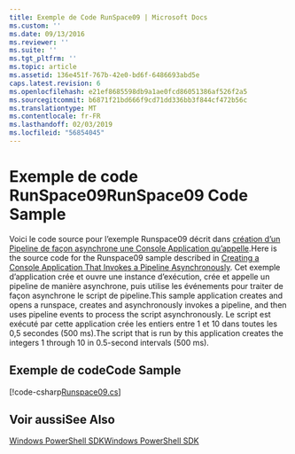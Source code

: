 ```yaml
---
title: Exemple de Code RunSpace09 | Microsoft Docs
ms.custom: ''
ms.date: 09/13/2016
ms.reviewer: ''
ms.suite: ''
ms.tgt_pltfrm: ''
ms.topic: article
ms.assetid: 136e451f-767b-42e0-bd6f-6486693abd5e
caps.latest.revision: 6
ms.openlocfilehash: e21ef8685598db9a1ae0fcd86051386af526f2a5
ms.sourcegitcommit: b6871f21bd666f9cd71dd336bb3f844cf472b56c
ms.translationtype: MT
ms.contentlocale: fr-FR
ms.lasthandoff: 02/03/2019
ms.locfileid: "56854045"
---
```

# <a name="runspace09-code-sample"></a><span data-ttu-id="a5353-102">Exemple de code RunSpace09</span><span class="sxs-lookup"><span data-stu-id="a5353-102">RunSpace09 Code Sample</span></span>

<span data-ttu-id="a5353-103">Voici le code source pour l’exemple Runspace09 décrit dans [création d’un Pipeline de façon asynchrone une Console Application qu’appelle](http://msdn.microsoft.com/en-us/198c1c94-2a06-457e-93ce-c0d910618e47).</span><span class="sxs-lookup"><span data-stu-id="a5353-103">Here is the source code for the Runspace09 sample described in [Creating a Console Application That Invokes a Pipeline Asynchronously](http://msdn.microsoft.com/en-us/198c1c94-2a06-457e-93ce-c0d910618e47).</span></span> <span data-ttu-id="a5353-104">Cet exemple d’application crée et ouvre une instance d’exécution, crée et appelle un pipeline de manière asynchrone, puis utilise les événements pour traiter de façon asynchrone le script de pipeline.</span><span class="sxs-lookup"><span data-stu-id="a5353-104">This sample application creates and opens a runspace, creates and asynchronously invokes a pipeline, and then uses pipeline events to process the script asynchronously.</span></span> <span data-ttu-id="a5353-105">Le script est exécuté par cette application crée les entiers entre 1 et 10 dans toutes les 0,5 secondes (500 ms).</span><span class="sxs-lookup"><span data-stu-id="a5353-105">The script that is run by this application creates the integers 1 through 10 in 0.5-second intervals (500 ms).</span></span>

## <a name="code-sample"></a><span data-ttu-id="a5353-106">Exemple de code</span><span class="sxs-lookup"><span data-stu-id="a5353-106">Code Sample</span></span>

[!code-csharp[Runspace09.cs](../../powershell-sdk-samples/SDK-2.0/csharp/Runspace09/Runspace09.cs#L11-L113 "Runspace09.cs")]

## <a name="see-also"></a><span data-ttu-id="a5353-107">Voir aussi</span><span class="sxs-lookup"><span data-stu-id="a5353-107">See Also</span></span>

[<span data-ttu-id="a5353-108">Windows PowerShell SDK</span><span class="sxs-lookup"><span data-stu-id="a5353-108">Windows PowerShell SDK</span></span>](../windows-powershell-reference.md)